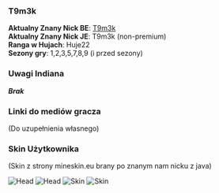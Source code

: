 ### T9m3k

**Aktualny Znany Nick BE**: [T9m3k](https://account.xbox.com/pl-pl/profile?gamertag=T9m3k) <br>
**Aktualny Znany Nick JE**: T9m3k (non-premium) <br>
**Ranga w Hujach**: Huje22 <br>
**Sezony gry**: 1,2,3,5,7,8,9 (i przed sezony) <br>

### Uwagi Indiana

***Brak***

### Linki do mediów gracza

(Do uzupełnienia własnego)

### Skin Użytkownika

(Skin z strony mineskin.eu brany po znanym nam nicku z java) <br>

![Head](https://mineskin.eu/headhelm/T9m3k/90.png)
![Head](https://mineskin.eu/head/T9m3k/90.png)
![Skin](https://mineskin.eu/armor/bust/T9m3k/90.png)
![Skin](https://mineskin.eu/bust/T9m3k/90.png)
